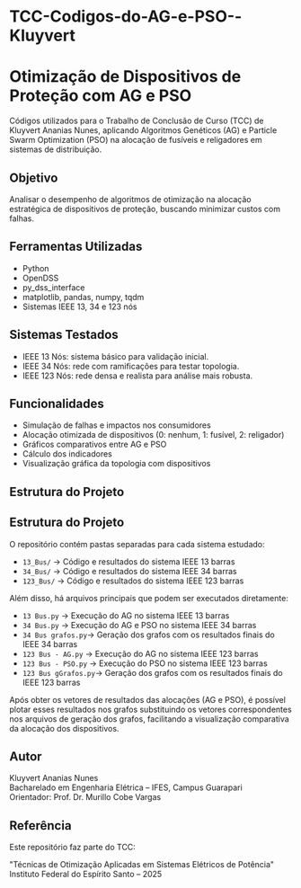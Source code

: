 # TCC-Codigos-do-AG-e-PSO--Kluyvert

# Otimização de Dispositivos de Proteção com AG e PSO

Códigos utilizados para o Trabalho de Conclusão de Curso (TCC) de Kluyvert Ananias Nunes, aplicando Algoritmos Genéticos (AG) e Particle Swarm Optimization (PSO) na alocação de fusíveis e religadores em sistemas de distribuição.

## Objetivo

Analisar o desempenho de algoritmos de otimização na alocação estratégica de dispositivos de proteção, buscando minimizar custos com falhas.

## Ferramentas Utilizadas

- Python
- OpenDSS
- py_dss_interface
- matplotlib, pandas, numpy, tqdm
- Sistemas IEEE 13, 34 e 123 nós

## Sistemas Testados

- IEEE 13 Nós: sistema básico para validação inicial.
- IEEE 34 Nós: rede com ramificações para testar topologia.
- IEEE 123 Nós: rede densa e realista para análise mais robusta.

## Funcionalidades

- Simulação de falhas e impactos nos consumidores
- Alocação otimizada de dispositivos (0: nenhum, 1: fusível, 2: religador)
- Gráficos comparativos entre AG e PSO
- Cálculo dos indicadores 
- Visualização gráfica da topologia com dispositivos

## Estrutura do Projeto

## Estrutura do Projeto

O repositório contém pastas separadas para cada sistema estudado:

- `13_Bus/`       → Código e resultados do sistema IEEE 13 barras  
- `34_Bus/`       → Código e resultados do sistema IEEE 34 barras  
- `123_Bus/`      → Código e resultados do sistema IEEE 123 barras  

Além disso, há arquivos principais que podem ser executados diretamente:

- `13 Bus.py`        → Execução do AG no sistema IEEE 13 barras  
- `34 Bus.py`        → Execução do AG e PSO no sistema IEEE 34 barras
- `34 Bus grafos.py`→ Geração dos grafos com os resultados finais do IEEE 34 barras
- `123 Bus - AG.py`  → Execução do AG no sistema IEEE 123 barras  
- `123 Bus - PSO.py` → Execução do PSO no sistema IEEE 123 barras  
- `123 Bus gGrafos.py`→ Geração dos grafos com os resultados finais do IEEE 123 barras

Após obter os vetores de resultados das alocações (AG e PSO), é possível plotar esses resultados nos grafos substituindo os vetores correspondentes nos arquivos de geração dos grafos, facilitando a visualização comparativa da alocação dos dispositivos.

## Autor

Kluyvert Ananias Nunes  
Bacharelado em Engenharia Elétrica – IFES, Campus Guarapari  
Orientador: Prof. Dr. Murillo Cobe Vargas  

## Referência

Este repositório faz parte do TCC:

"Técnicas de Otimização Aplicadas em Sistemas Elétricos de Potência"  
Instituto Federal do Espírito Santo – 2025
